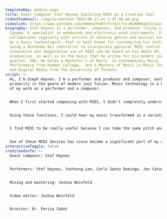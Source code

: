 ```yaml
---
templateKey: module-page
title: Guest Composer Stef Haynes Exploring MIDI as a Creative Tool
videothumbnail: /img/screenshot-2024-06-11-at-3.47.48-am.png
videolink: https://www.youtube.com/embed/hnBTnYvrg7c?si=0aNH06Xpt1xioxnD
biography: Stef Haynes is a performer, composer, and producer living in Toronto,
  Canada. A specialist in woodwinds and electronic wind instruments, Stef
  collaborates regularly with artists of diverse genres and musical backgrounds.
  As a music technologist, Stef is best known for customizing his instruments by
  using a Nintendo Wii controller to incorporate gestural MIDI control. His
  innovative and imaginative use of MIDI can be heard on his debut EP,
  Gradualism, as well as in the music that he writes for his modern jazz fusion
  quartet, SHQ. He holds a Bachelor’s of Music  in Contemporary Music
  Performance from Humber College,  and a Masters of Music in Music Technology
  and Digital Media from the University of Toronto.
script: >-
  Hi, I'm Steph Haynes. I'm a performer and producer and composer, working
  primarily in the genre of modern jazz fusion. Music technology is a huge part
  of my work as a performer and a composer.


  When I first started composing with MIDI, I didn't completely understand what it is or how it works. I was doing a lot of my composition in either Sibelius or in Logic Pro, and eventually I discovered that I could export my work from Sibelius as MIDI and open it in Logic. This was awesome for a couple of reasons. For one thing, it was great to hear my work played back on Logic's incredible virtual instruments, but more importantly, I began to explore Logic's MIDI transform functions. Instead of experimenting in Sibelius, I started doing it in Logic because Logic has a different set of MIDI transform functions that are a little bit less geared toward creating sheet music and a little bit more geared toward creative music experimentation.


  Using these functions, I could hear my music transformed in a variety of different ways, such as in reverse or completely flipped upside down. These transformations gave me a different perspective on my music that inspired me to take my music in directions that I hadn't considered before. I also began experimenting with Logic's MIDI effects, such as the arpeggiator, the note repeater, the transposer, and the chord trigger. So I'm a saxophone player first and foremost, so a lot of my compositions are melody first, and sometimes it can be difficult to come up with harmony for these melodies, and a way that I like to do that is I like to use a MIDI device such as a chord trigger or a note repeater that transposes notes in a certain way and helps me come up with harmonies that way. These MIDI effects and MIDI transform functions exist in other DAWs as well, but Logic was the one that I had, so that's the one that I used.


  I find MIDI to be really useful because I can take the same pitch and rhythmic material and run it through different sound libraries or synthesizers and see what works best in my composition. I was working on a project where I recorded a performer playing a keyboard part in MIDI, and then I was able to, in post, change the sound of that instrument to something different. The other thing that I was able to do that worked really well in this composition was I was able to take the pitch information and snap it to a whole new tonality and also run that through an arpeggiator, so that the chords were now a moving line that sounded really interesting in the music. These kinds of manipulations are only possible through the use of MIDI. 


  Use of these MIDI devices has since become a significant part of my composition process because of the way that they can transform my musical ideas into something wholly new, yet still original and true to my artistic vision.
interactiveToggle: false
creditandinfo: >-
  Guest composer: Stef Haynes


  Performers: Stef Haynes, YunYoung Lee, Carlo Santo Domingo, Jon Catanus, Kristine Buerano


  Mixing and mastering: Joshua Weinfeld


  Video editor: Joshua Weinfeld


  Director: Dr. Parisa Sabet
---
```

